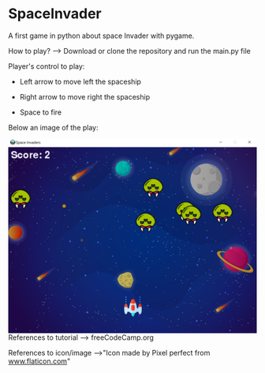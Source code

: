 # SpaceInvader
A first game in python about space Invader with pygame.

How to play? --> Download or clone the repository and run the main.py file

Player's control to play:

- Left arrow to move left the spaceship

- Right arrow to move right the spaceship

- Space to fire 

Below an image of the play:


<img src="Capture.JPG"
     style="float: left; margin-right: 10px;" />


References to tutorial --> freeCodeCamp.org 

References to icon/image -->"Icon made by Pixel perfect from www.flaticon.com"
